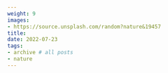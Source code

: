 ```yaml
---
weight: 9
images:
- https://source.unsplash.com/random?nature&19457
title: 
date: 2022-07-23
tags:
- archive # all posts
- nature
---
```

